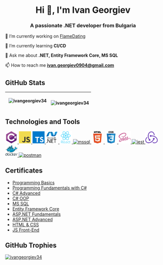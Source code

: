 <h1 align="center">Hi 👋, I'm Ivan Georgiev</h1>
<h3 align="center">A passionate .NET developer from Bulgaria</h3>

🔭 I’m currently working on [FlameDating](https://github.com/ivangeorgiev34/FlameDating)

🌱 I’m currently learning **CI/CD**

💬 Ask me about **.NET, Entity Framework Core, MS SQL**

📫 How to reach me **ivan.georgiev0904@gmail.com**

## GitHub Stats
<table>
<thead>
 <tr>
  <th> 
      <p>&nbsp;<img align="center" src="https://github-readme-stats.vercel.app/api?username=ivangeorgiev34&show_icons=true&locale=en" alt="ivangeorgiev34" /></p>
  </th>
  <th>
   <p><img align="left" src="https://github-readme-stats.vercel.app/api/top-langs?username=ivangeorgiev34&show_icons=true&locale=en&layout=compact" alt="ivangeorgiev34" /></p>
  </th>
 </tr>
</thead>
</table>

## Technologies and Tools
<p align="left"> 
 <a href="https://www.w3schools.com/cs/" target="_blank" rel="noreferrer"> <img src="https://raw.githubusercontent.com/devicons/devicon/master/icons/csharp/csharp-original.svg" alt="csharp" width="40" height="40"/</a>
  <a href="https://developer.mozilla.org/en-US/docs/Web/JavaScript" target="_blank" rel="noreferrer"> <img src="https://raw.githubusercontent.com/devicons/devicon/master/icons/javascript/javascript-original.svg" alt="javascript" width="40" height="40"/> </a>
  <a href="https://www.typescriptlang.org/" target="_blank" rel="noreferrer"> <img src="https://raw.githubusercontent.com/devicons/devicon/master/icons/typescript/typescript-original.svg" alt="typescript" width="40" height="40"/> </a>
  <a href="https://dotnet.microsoft.com/" target="_blank" rel="noreferrer"> <img src="https://raw.githubusercontent.com/devicons/devicon/master/icons/dot-net/dot-net-original-wordmark.svg" alt="dotnet" width="40" height="40"/> </a> 
  <a href="https://reactjs.org/" target="_blank" rel="noreferrer"> <img src="https://raw.githubusercontent.com/devicons/devicon/master/icons/react/react-original-wordmark.svg" alt="react" width="40" height="40"/> </a> 
  <a href="https://www.microsoft.com/en-us/sql-server" target="_blank" rel="noreferrer"> <img src="https://www.svgrepo.com/show/303229/microsoft-sql-server-logo.svg" alt="mssql" width="40" height="40"/> </a> 
  <a href="https://www.w3.org/html/" target="_blank" rel="noreferrer"> <img src="https://raw.githubusercontent.com/devicons/devicon/master/icons/html5/html5-original-wordmark.svg" alt="html5" width="40" height="40"/> </a> 
 <a href="https://www.w3schools.com/css/" target="_blank" rel="noreferrer"> <img src="https://raw.githubusercontent.com/devicons/devicon/master/icons/css3/css3-original-wordmark.svg" alt="css3" width="40" height="40"/</a>  
 <a href="https://sass-lang.com" target="_blank" rel="noreferrer"> <img src="https://raw.githubusercontent.com/devicons/devicon/master/icons/sass/sass-original.svg" alt="sass" width="40" height="40"/> </a> 
 <a href="https://jestjs.io" target="_blank" rel="noreferrer"> <img src="https://www.vectorlogo.zone/logos/jestjsio/jestjsio-icon.svg" alt="jest" width="40" height="40"/> </a>
 <a href="https://redux.js.org" target="_blank" rel="noreferrer"> <img src="https://raw.githubusercontent.com/devicons/devicon/master/icons/redux/redux-original.svg" alt="redux" width="40" height="40"/> </a>
 <a href="https://www.docker.com/" target="_blank" rel="noreferrer"> <img src="https://raw.githubusercontent.com/devicons/devicon/master/icons/docker/docker-original-wordmark.svg" alt="docker" width="40" height="40"/> </a>
  <a href="https://postman.com" target="_blank" rel="noreferrer"> <img src="https://www.vectorlogo.zone/logos/getpostman/getpostman-icon.svg" alt="postman" width="40" height="40"/> </a>
</p>

## Certificates
- <a href="https://softuni.bg/Certificates/Details/125214/52a9379c">Programming Basics</a>
- <a href="https://softuni.bg/certificates/details/139517/45fd685a">Programming Fundamentals with C#</a>
- <a href="https://softuni.bg/certificates/details/144052/8d515616">C# Advanced</a>
- <a href="https://softuni.bg/certificates/details/150791/4240c913">C# OOP</a>
- <a href="https://softuni.bg/certificates/details/157697/4ff4d2e0">MS SQL</a>
- <a href="https://softuni.bg/certificates/details/164770/e3eff302">Entity Framework Core</a>
- <a href="https://softuni.bg/certificates/details/175355/c11674c3">ASP.NET Fundamentals</a>
- <a href="https://softuni.bg/certificates/details/182180/3609dc4d">ASP.NET Advanced</a>
- <a href="https://softuni.bg/certificates/details/174712/5c364c94">HTML & CSS</a>
- <a href="https://softuni.bg/certificates/details/181261/3cf24184">JS Front-End</a>

## GitHub Trophies
<p align="left"> <a href="https://github.com/ryo-ma/github-profile-trophy"><img src="https://github-profile-trophy.vercel.app/?username=ivangeorgiev34" alt="ivangeorgiev34" /></a> </p>
